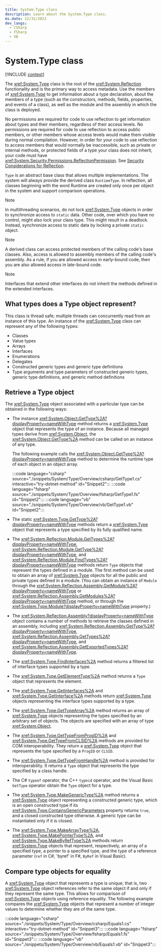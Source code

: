 ```yaml
---
title: System.Type class
description: Learn about the System.Type class.
ms.date: 12/31/2023
dev_langs:
  - CSharp
  - FSharp
  - VB
---
```

# System.Type class

[!INCLUDE [context](includes/context.md)]

The <xref:System.Type> class is the root of the <xref:System.Reflection> functionality and is the primary way to access metadata. Use the members of <xref:System.Type> to get information about a type declaration, about the members of a type (such as the constructors, methods, fields, properties, and events of a class), as well as the module and the assembly in which the class is deployed.

No permissions are required for code to use reflection to get information about types and their members, regardless of their access levels. No permissions are required for code to use reflection to access public members, or other members whose access levels would make them visible during normal compilation. However, in order for your code to use reflection to access members that would normally be inaccessible, such as private or internal methods, or protected fields of a type your class does not inherit, your code must have <xref:System.Security.Permissions.ReflectionPermission>. See [Security Considerations for Reflection](../../framework/reflection-and-codedom/security-considerations-for-reflection.md).

`Type` is an abstract base class that allows multiple implementations. The system will always provide the derived class `RuntimeType`. In reflection, all classes beginning with the word Runtime are created only once per object in the system and support comparison operations.

> [!NOTE]
> In multithreading scenarios, do not lock <xref:System.Type> objects in order to synchronize access to `static` data. Other code, over which you have no control, might also lock your class type. This might result in a deadlock. Instead, synchronize access to static data by locking a private `static` object.

> [!NOTE]
> A derived class can access protected members of the calling code's base classes. Also, access is allowed to assembly members of the calling code's assembly. As a rule, if you are allowed access in early-bound code, then you are also allowed access in late-bound code.

> [!NOTE]
> Interfaces that extend other interfaces do not inherit the methods defined in the extended interfaces.

## What types does a Type object represent?

This class is thread safe; multiple threads can concurrently read from an instance of this type. An instance of the <xref:System.Type> class can represent any of the following types:

- Classes
- Value types
- Arrays
- Interfaces
- Enumerations
- Delegates
- Constructed generic types and generic type definitions
- Type arguments and type parameters of constructed generic types, generic type definitions, and generic method definitions

## Retrieve a Type object

The <xref:System.Type> object associated with a particular type can be obtained in the following ways:

- The instance <xref:System.Object.GetType%2A?displayProperty=nameWithType> method returns a <xref:System.Type> object that represents the type of an instance. Because all managed types derive from <xref:System.Object>, the <xref:System.Object.GetType%2A> method can be called on an instance of any type.

  The following example calls the <xref:System.Object.GetType%2A?displayProperty=nameWithType> method to determine the runtime type of each object in an object array.

  :::code language="csharp" source="./snippets/System/Type/Overview/csharp/GetType1.cs" interactive="try-dotnet-method" id="Snippet2":::
  :::code language="fsharp" source="./snippets/System/Type/Overview/fsharp/GetType1.fs" id="Snippet2":::
  :::code language="vb" source="./snippets/System/Type/Overview/vb/GetType1.vb" id="Snippet2":::

- The static <xref:System.Type.GetType%2A?displayProperty=nameWithType> methods return a <xref:System.Type> object that represents a type specified by its fully qualified name.

- The <xref:System.Reflection.Module.GetTypes%2A?displayProperty=nameWithType>, <xref:System.Reflection.Module.GetType%2A?displayProperty=nameWithType>, and <xref:System.Reflection.Module.FindTypes%2A?displayProperty=nameWithType> methods return `Type` objects that represent the types defined in a module. The first method can be used to obtain an array of <xref:System.Type> objects for all the public and private types defined in a module. (You can obtain an instance of `Module` through the <xref:System.Reflection.Assembly.GetModule%2A?displayProperty=nameWithType> or <xref:System.Reflection.Assembly.GetModules%2A?displayProperty=nameWithType> method, or through the <xref:System.Type.Module?displayProperty=nameWithType> property.)

- The <xref:System.Reflection.Assembly?displayProperty=nameWithType> object contains a number of methods to retrieve the classes defined in an assembly, including <xref:System.Reflection.Assembly.GetType%2A?displayProperty=nameWithType>, <xref:System.Reflection.Assembly.GetTypes%2A?displayProperty=nameWithType>, and <xref:System.Reflection.Assembly.GetExportedTypes%2A?displayProperty=nameWithType>.

- The <xref:System.Type.FindInterfaces%2A> method returns a filtered list of interface types supported by a type.

- The <xref:System.Type.GetElementType%2A> method returns a `Type` object that represents the element.

- The <xref:System.Type.GetInterfaces%2A> and <xref:System.Type.GetInterface%2A> methods return <xref:System.Type> objects representing the interface types supported by a type.

- The <xref:System.Type.GetTypeArray%2A> method returns an array of <xref:System.Type> objects representing the types specified by an arbitrary set of objects. The objects are specified with an array of type <xref:System.Object>.

- The <xref:System.Type.GetTypeFromProgID%2A> and <xref:System.Type.GetTypeFromCLSID%2A> methods are provided for COM interoperability. They return a <xref:System.Type> object that represents the type specified by a `ProgID` or `CLSID`.

- The <xref:System.Type.GetTypeFromHandle%2A> method is provided for interoperability. It returns a `Type` object that represents the type specified by a class handle.

- The C# `typeof` operator, the C++ `typeid` operator, and the Visual Basic `GetType` operator obtain the `Type` object for a type.

- The <xref:System.Type.MakeGenericType%2A> method returns a <xref:System.Type> object representing a constructed generic type, which is an open constructed type if its <xref:System.Type.ContainsGenericParameters> property returns `true`, and a closed constructed type otherwise. A generic type can be instantiated only if it is closed.

- The <xref:System.Type.MakeArrayType%2A>, <xref:System.Type.MakePointerType%2A>, and <xref:System.Type.MakeByRefType%2A> methods return <xref:System.Type> objects that represent, respectively, an array of a specified type, a pointer to a specified type, and the type of a reference parameter (`ref` in C#, 'byref' in F#, `ByRef` in Visual Basic).

## Compare type objects for equality

A <xref:System.Type> object that represents a type is unique; that is, two <xref:System.Type> object references refer to the same object if and only if they represent the same type. This allows for comparison of <xref:System.Type> objects using reference equality. The following example compares the <xref:System.Type> objects that represent a number of integer values to determine whether they are of the same type.

:::code language="csharp" source="./snippets/System/Type/Overview/csharp/Equals1.cs" interactive="try-dotnet-method" id="Snippet3":::
:::code language="fsharp" source="./snippets/System/Type/Overview/fsharp/Equals1.fs" id="Snippet3":::
:::code language="vb" source="./snippets/System/Type/Overview/vb/Equals1.vb" id="Snippet3":::
